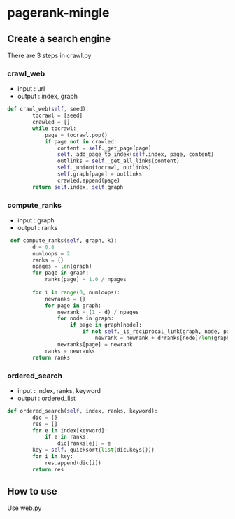 # pagerank-mingle  


## Create a search engine
There are 3 steps in crawl.py

### crawl_web
- input : url
- output : index, graph

```python  
def crawl_web(self, seed):
        tocrawl = [seed]
        crawled = []
        while tocrawl:
            page = tocrawl.pop()
            if page not in crawled:
                content = self._get_page(page)
                self._add_page_to_index(self.index, page, content)
                outlinks = self._get_all_links(content)
                self._union(tocrawl, outlinks)
                self.graph[page] = outlinks
                crawled.append(page)
        return self.index, self.graph
```


### compute_ranks
- input : graph
- output : ranks

```python
 def compute_ranks(self, graph, k):
        d = 0.8
        numloops = 2
        ranks = {}
        npages = len(graph)
        for page in graph:
            ranks[page] = 1.0 / npages
        
        for i in range(0, numloops):
            newranks = {}
            for page in graph:
                newrank = (1 - d) / npages
                for node in graph:
                    if page in graph[node]:
                        if not self._is_reciprocal_link(graph, node, page, k):
                            newrank = newrank + d*ranks[node]/len(graph[node])
                newranks[page] = newrank
            ranks = newranks
        return ranks
```


### ordered_search
- input : index, ranks, keyword
- output : ordered_list

```python
def ordered_search(self, index, ranks, keyword):
        dic = {}
        res = []
        for e in index[keyword]:
            if e in ranks:
                dic[ranks[e]] = e
        key = self._quicksort(list(dic.keys()))
        for i in key:
            res.append(dic[i])
        return res
 ```

## How to use
Use web.py
